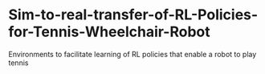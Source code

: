 # Sim-to-real-transfer-of-RL-Policies-for-Tennis-Wheelchair-Robot
Environments to facilitate learning of RL policies that enable a robot to play tennis 
